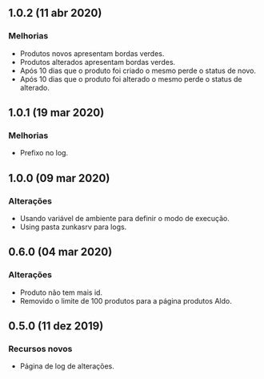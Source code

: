 ## 1.0.2 (11 abr 2020)

### Melhorias
* Produtos novos apresentam bordas verdes.
* Produtos alterados apresentam bordas verdes. 
* Após 10 dias que o produto foi criado o mesmo perde o status de novo.
* Após 10 dias que o produto foi alterado o mesmo perde o status de alterado.



## 1.0.1 (19 mar 2020)

### Melhorias
* Prefixo no log.



## 1.0.0 (09 mar 2020)

### Alterações
* Usando variável de ambiente para definir o modo de execução.
* Using pasta zunkasrv para logs.



## 0.6.0 (04 mar 2020)

### Alterações
* Produto não tem mais id.
* Removido o limite de 100 produtos para a página produtos Aldo.



## 0.5.0 (11 dez 2019)

### Recursos novos
* Página de log de alterações.
